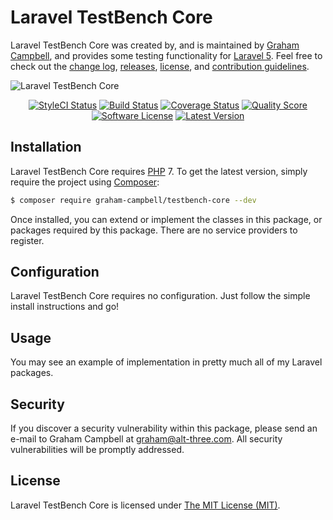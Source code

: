 Laravel TestBench Core
======================

Laravel TestBench Core was created by, and is maintained by [Graham Campbell](https://github.com/GrahamCampbell), and provides some testing functionality for [Laravel 5](http://laravel.com). Feel free to check out the [change log](CHANGELOG.md), [releases](https://github.com/GrahamCampbell/Laravel-TestBench-Core/releases), [license](LICENSE), and [contribution guidelines](CONTRIBUTING.md).

![Laravel TestBench Core](https://cloud.githubusercontent.com/assets/2829600/8304779/03c6b9d0-19a1-11e5-95dd-2d07eaf24a3e.png)

<p align="center">
<a href="https://styleci.io/repos/37913000"><img src="https://styleci.io/repos/37913000/shield" alt="StyleCI Status"></img></a>
<a href="https://travis-ci.org/GrahamCampbell/Laravel-TestBench-Core"><img src="https://img.shields.io/travis/GrahamCampbell/Laravel-TestBench-Core/master.svg?style=flat-square" alt="Build Status"></img></a>
<a href="https://scrutinizer-ci.com/g/GrahamCampbell/Laravel-TestBench-Core/code-structure"><img src="https://img.shields.io/scrutinizer/coverage/g/GrahamCampbell/Laravel-TestBench-Core.svg?style=flat-square" alt="Coverage Status"></img></a>
<a href="https://scrutinizer-ci.com/g/GrahamCampbell/Laravel-TestBench-Core"><img src="https://img.shields.io/scrutinizer/g/GrahamCampbell/Laravel-TestBench-Core.svg?style=flat-square" alt="Quality Score"></img></a>
<a href="LICENSE"><img src="https://img.shields.io/badge/license-MIT-brightgreen.svg?style=flat-square" alt="Software License"></img></a>
<a href="https://github.com/GrahamCampbell/Laravel-TestBench-Core/releases"><img src="https://img.shields.io/github/release/GrahamCampbell/Laravel-TestBench-Core.svg?style=flat-square" alt="Latest Version"></img></a>
</p>


## Installation

Laravel TestBench Core requires [PHP](https://php.net) 7. To get the latest version, simply require the project using [Composer](https://getcomposer.org):

```bash
$ composer require graham-campbell/testbench-core --dev
```

Once installed, you can extend or implement the classes in this package, or packages required by this package. There are no service providers to register.


## Configuration

Laravel TestBench Core requires no configuration. Just follow the simple install instructions and go!


## Usage

You may see an example of implementation in pretty much all of my Laravel packages.


## Security

If you discover a security vulnerability within this package, please send an e-mail to Graham Campbell at graham@alt-three.com. All security vulnerabilities will be promptly addressed.


## License

Laravel TestBench Core is licensed under [The MIT License (MIT)](LICENSE).
